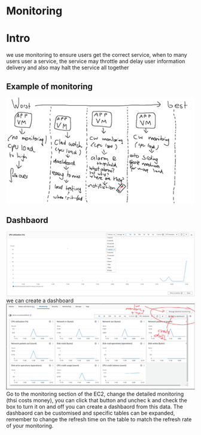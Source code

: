 # Monitoring
# Intro
we use monitoring to ensure users get the correct service, when to many users user a service, the service may throttle and delay user information delivery and also may halt the service all together
## Example of monitoring
![Alt text](Untitled.png)
## Dashbaord
![Alt text](image.png)
we can create a dashboard
![Alt text](image-1.png)
Go to the monitoring section of the EC2, change the detailed monitoring (thsi costs money), you can click that button and unchec k and check the box to turn it on and off
you can create a dashbaord from this data.
The dashbaord can be customised and specific tables can be expanded, remember to change the refresh time on the table to match the refresh rate of your monitoring. 
